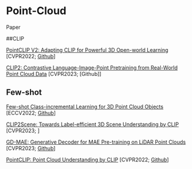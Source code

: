# Point-Cloud
Paper

##CLIP

[PointCLIP V2: Adapting CLIP for Powerful 3D Open-world Learning](https://arxiv.org/abs/2211.11682) [CVPR2022; [Github](https://github.com/yangyangyang127/PointCLIP_V2)]

[CLIP2: Contrastive Language-Image-Point Pretraining from Real-World Point Cloud Data](https://arxiv.org/abs/2303.12417) [CVPR2023; [Github]]
## Few-shot


[Few-shot Class-incremental Learning for 3D Point Cloud Objects](https://doi.org/10.48550/arXiv.2205.15225) [ECCV2022; [Github](https://github.com/townim-faisal/FSCIL-3D)]

[CLIP2Scene: Towards Label-efficient 3D Scene Understanding by CLIP](https://arxiv.org/pdf/2301.04926v1.pdf) [CVPR2023; ]

[GD-MAE: Generative Decoder for MAE Pre-training on LiDAR Point Clouds](https://arxiv.org/pdf/2212.03010.pdf) [CVPR2023; [Github](https://github.com/Nightmare-n/GD-MAE)]

[PointCLIP: Point Cloud Understanding by CLIP](https://arxiv.org/abs/2112.02413) [CVPR2022; [Github](https://github.com/ZrrSkywalker/PointCLIP)]


